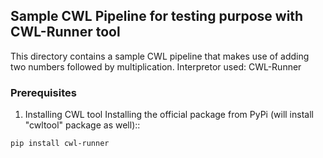 ## Sample CWL Pipeline for testing purpose with CWL-Runner tool

This directory contains a sample CWL pipeline that makes use of adding two numbers followed by multiplication. Interpretor used: CWL-Runner

### Prerequisites

1. Installing CWL tool 
Installing the official package from PyPi (will install "cwltool" package as well)::
```
pip install cwl-runner
```





